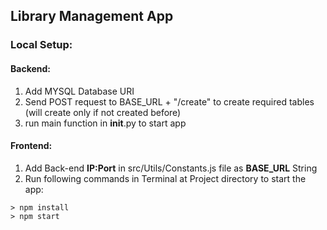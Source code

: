 ## Library Management App

### Local Setup:
#### Backend:
  1. Add MYSQL Database URI
  2. Send POST request to BASE_URL + "/create" to create required tables (will create only if not created before)
  3. run main function in __init__.py to start app
#### Frontend:
  1. Add Back-end **IP:Port** in src/Utils/Constants.js file as **BASE_URL** String
  2. Run following commands in Terminal at Project directory to start the app:
~~~
> npm install
> npm start
~~~~
